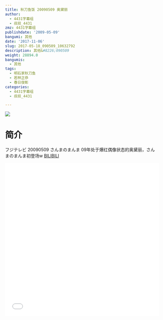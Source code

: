 ```yaml
---
title: 秋刀鱼饭 20090509 奥黛丽
author:
  - 4431字幕组
  - 叔叔_4431
zmz: 4431字幕组
publishdate: '2009-05-09'
bangumi: 其他
date: '2017-11-06'
slug: 2017-05-18_090509_10632792
description: 其他&#8226;090509
weight: 28894.0
bangumis:
  - 其他
tags:
  - 明石家秋刀鱼
  - 若林正恭
  - 春日俊彰
categories:
  - 4431字幕组
  - 叔叔_4431

---
```

![](https://i.imgur.com/iwzRW4T.png)
# 简介  
フジテレビ 20090509 さんまのまんま
09年处于爆红偶像状态的奥黛丽，さんまのまんま初登场w
  [BILIBILI](https://www.bilibili.com/video/av10632792/)

  <iframe src="//www.bilibili.com/html/html5player.html?cid=17551314&aid=10632792" width="100%" height="500" frameborder="0" allowfullscreen="allowfullscreen"></iframe>
